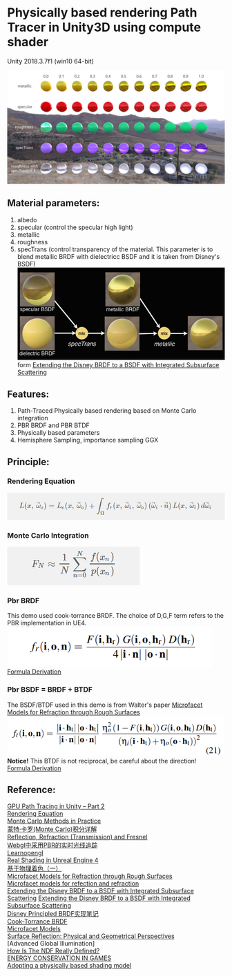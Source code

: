 # Physically based rendering Path Tracer in Unity3D using compute shader

Unity 2018.3.7f1 (win10 64-bit)

![DemoScreenShot](Screenshot/Pbr.png)
## Material parameters:
1. albedo 
2. specular (control the specular high light)
3. metallic 
4. roughness 
5. specTrans  (control transparency of the material. This parameter is to blend metallic BRDF with dielectricc BSDF and it is taken from Disney's BSDF)   
![DemoScreenShot](Screenshot/blend.jpg)    
form [Extending the Disney BRDF to a BSDF with Integrated Subsurface Scattering](https://blog.selfshadow.com/publications/s2015-shading-course/burley/s2015_pbs_disney_bsdf_slides.pdf)

## Features:
1. Path-Traced Physically based rendering based on Monte Carlo integration
2. PBR BRDF and PBR BTDF
3. Physically based parameters
4. Hemisphere Sampling, importance sampling GGX


## Principle:   

### Rendering Equation    
![DemoScreenShot](Screenshot/RenderingEquation.png) 
### Monte Carlo Integration   
![DemoScreenShot](Screenshot/MonteCarlo.png) 
### Pbr BRDF
This demo used cook-torrance BRDF. The choice of D,G,F term refers to the PBR implementation in UE4.
![DemoScreenShot](Screenshot/cook-torrance.png)    
[Formula Derivation](Screenshot/Derivation/BRDF) 

### Pbr BSDF = BRDF + BTDF
The BSDF/BTDF used in this demo is from Walter's paper [Microfacet Models for Refraction through Rough Surfaces](http://www.cs.cornell.edu/~srm/publications/EGSR07-btdf.pdf)
![DemoScreenShot](Screenshot/btdf.png)    
**Notice!** This BTDF is not reciprocal, be careful about the direction!    
[Formula Derivation](Screenshot/Derivation/BTDF) 


  

## Reference:
[GPU Path Tracing in Unity – Part 2](http://three-eyed-games.com/2018/05/12/gpu-path-tracing-in-unity-part-2/)    
[Rendering Equation](http://www.cse.chalmers.se/edu/year/2011/course/TDA361/2007/rend_eq.pdf)   
[Monte Carlo Methods in Practice](https://www.scratchapixel.com/lessons/mathematics-physics-for-computer-graphics/monte-carlo-methods-in-practice/monte-carlo-methods)   
[蒙特·卡罗(Monte Carlo)积分详解](https://www.qiujiawei.com/monte-carlo/)    
[Reflection, Refraction (Transmission) and Fresnel](https://www.scratchapixel.com/lessons/3d-basic-rendering/introduction-to-shading/reflection-refraction-fresnel)    
[Webgl中采用PBR的实时光线追踪](https://zhuanlan.zhihu.com/p/58692781)   
[Learnopengl](https://learnopengl.com/PBR/Theory)   
[Real Shading in Unreal Engine 4](https://de45xmedrsdbp.cloudfront.net/Resources/files/2013SiggraphPresentationsNotes-26915738.pdf)   
[基于物理着色（一）](https://zhuanlan.zhihu.com/p/20091064)     
[Microfacet Models for Refraction through Rough Surfaces](http://www.cs.cornell.edu/~srm/publications/EGSR07-btdf.pdf)    
[Microfacet models for refection and refraction](http://www.cs.cornell.edu/courses/cs5625/2016sp/slides/04ufacet.pdf)    
[Extending the Disney BRDF to a BSDF with Integrated Subsurface Scattering](https://blog.selfshadow.com/publications/s2015-shading-course/burley/s2015_pbs_disney_bsdf_notes.pdf) [Extending the Disney BRDF to a BSDF with Integrated Subsurface Scattering](https://blog.selfshadow.com/publications/s2015-shading-course/burley/s2015_pbs_disney_bsdf_slides.pdf)    
[Disney Principled BRDF实现笔记](https://zhuanlan.zhihu.com/p/57771965)    
[Cook-Torrance BRDF](https://www.youtube.com/watch?list=PLslgisHe5tBPckSYyKoU3jEA4bqiFmNBJ&v=k9Nz2z1jTFQ&feature=emb_logo)     
[Microfacet Models](http://www.pbr-book.org/3ed-2018/Reflection_Models/Microfacet_Models.html)     
[Surface Reflection: Physical and Geometrical Perspectives ](https://www.ri.cmu.edu/pub_files/pub3/nayar_s_k_1989_1/nayar_s_k_1989_1.pdf)    
[Advanced Global Illumination]     
[How Is The NDF Really Defined?](http://www.reedbeta.com/blog/hows-the-ndf-really-defined/)    
[ENERGY CONSERVATION IN GAMES](http://www.rorydriscoll.com/2009/01/25/energy-conservation-in-games/)    
[Adopting a physically based shading model](https://seblagarde.wordpress.com/2011/08/17/hello-world/)



